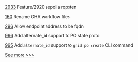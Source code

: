 
[2933](https://github.com/hyperledger/besu/pull/2933) Feature/2920 sepolia ropsten

[160](https://github.com/hyperledger/sawtooth-sabre/pull/160) Rename GHA workflow files

[296](https://github.com/hyperledger-labs/minifabric/pull/296) Allow endpoint address to be fqdn

[996](https://github.com/hyperledger/grid/pull/996) Add alternate_id support to PO state proto

[995](https://github.com/hyperledger/grid/pull/995) Add `alternate_id` support to `grid po create` CLI command


[See more >>>](https://start-here.hyperledger.org/pull-requests)
